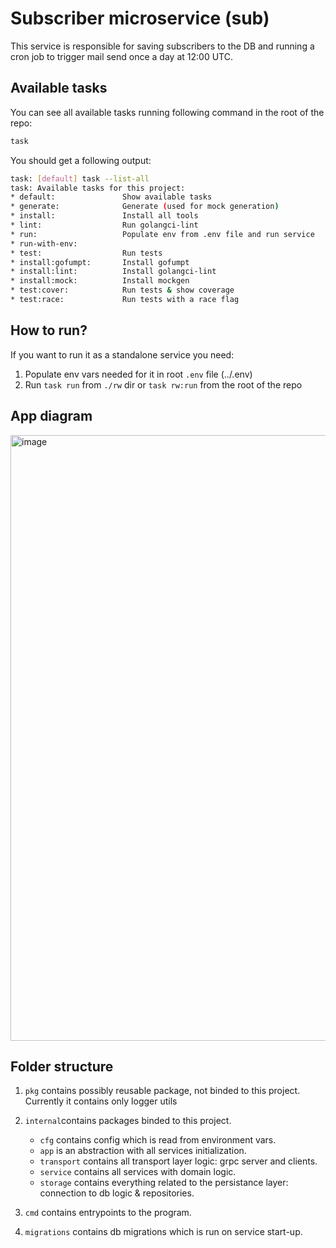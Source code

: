 # Subscriber microservice (sub)

This service is responsible for saving subscribers to the DB and running a cron job to trigger mail send once a day at 12:00 UTC.

## Available tasks

You can see all available tasks running following command in the root of the repo:

```sh
task
```

You should get a following output:

```sh
task: [default] task --list-all
task: Available tasks for this project:
* default:               Show available tasks
* generate:              Generate (used for mock generation)
* install:               Install all tools
* lint:                  Run golangci-lint
* run:                   Populate env from .env file and run service
* run-with-env:
* test:                  Run tests
* install:gofumpt:       Install gofumpt
* install:lint:          Install golangci-lint
* install:mock:          Install mockgen
* test:cover:            Run tests & show coverage
* test:race:             Run tests with a race flag
```

## How to run?

If you want to run it as a standalone service you need:

1. Populate env vars needed for it in root `.env` file (../.env)
2. Run `task run` from `./rw` dir or `task rw:run` from the root of the repo

## App diagram

<img width="969" alt="image" src="https://github.com/GenesisEducationKyiv/software-engineering-school-4-0-hrvadl/assets/93580374/96e44f0e-d4af-4e26-8f52-b98e39502c5f">


## Folder structure

1. `pkg` contains possibly reusable package, not binded to this project. Currently it contains only logger utils
2. `internal`contains packages binded to this project.

   - `cfg` contains config which is read from environment vars.
   - `app` is an abstraction with all services initialization.
   - `transport` contains all transport layer logic: grpc server and clients.
   - `service` contains all services with domain logic.
   - `storage` contains everything related to the persistance layer: connection to db logic & repositories.
4. `cmd` contains entrypoints to the program.
5. `migrations` contains db migrations which is run on service start-up.
